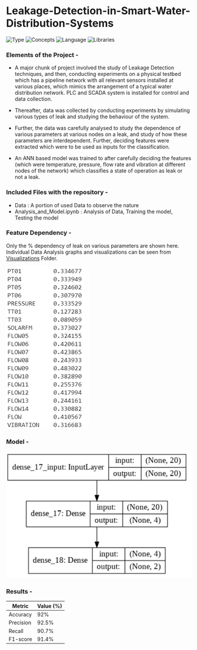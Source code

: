 # Leakage-Detection-in-Smart-Water-Distribution-Systems

![Type](https://img.shields.io/badge/Type-Research_Project-yellow)
![Concepts](https://img.shields.io/badge/Concepts-Deep_Learning-blue)
![Language](https://img.shields.io/badge/Language-Python-red)
![Libraries](https://img.shields.io/badge/Libraries-Keras,_Tensorflow,_Scikit_Learn-green)



### Elements of the Project -

- A major chunk of project involved the study of Leakage Detection techniques, and then, conducting experiments on a physical testbed which has a pipeline network with all relevant sensors installed at various places, which mimics the arrangement of a typical water distribution network. PLC and SCADA system is installed for control and data collection.

- Thereafter, data was collected by conducting experiments by simulating various types of leak and studying the behaviour of the system.

- Further, the data was carefully analysed to study the dependence of various parameters at various nodes on a leak, and study of how these parameters are interdependent. Further, deciding features were extracted which were to be used as inputs for the classification.

- An ANN based model was trained to after carefully deciding the features (which were temperature, pressure, flow rate and vibration at different nodes of the network) which classifies a state of operation as leak or not a leak.

### Included Files with the repository -
- Data : A portion of used Data to observe the nature
- Analysis_and_Model.ipynb : Analysis of Data, Training the model, Testing the model

### Feature Dependency -

Only the % dependency of leak on various parameters are shown here. Individual Data Analysis graphs and visualizations can be seen from [Visualizations](https://github.com/neelabhsinha/Leakage-Detection-in-Smart-Water-Distribution-Systems/tree/master/Visualizations) Folder.

<img src="/Visualizations/Feature Extraction.PNG"/>

### Model -

<img src="/Visualizations/Model Block.PNG"/>


### Results -

Metric | Value (%)
-------|----------
Accuracy | 92%
Precision | 92.5%
Recall | 90.7%
F1-score | 91.4%
